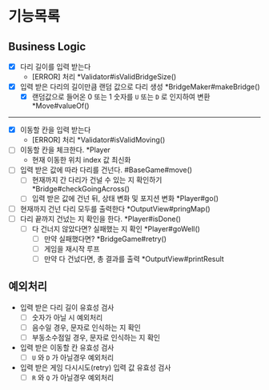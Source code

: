 # 기능목록

## Business Logic
- [x] 다리 길이를 입력 받는다
    - [ERROR] 처리 *Validator#isValidBridgeSize()
- [x] 입력 받은 다리의 길이만큼 랜덤 값으로 다리 생성 *BridgeMaker#makeBridge()
  - [x] 랜덤값으로 들어온 0 또는 1 숫자를 `U` 또는 `D` 로 인지하여 변환 *Move#valueOf()
---
- [x] 이동할 칸을 입력 받는다
  - [ERROR] 처리 *Validator#isValidMoving()
- [ ] 이동할 칸을 체크한다. *Player
  - 현재 이동한 위치 index 값 최신화
- [ ] 입력 받은 값에 따라 다리를 건넌다. #BaseGame#move()
  - [ ] 현재까지 간 다리가 건널 수 있는 지 확인하기 *Bridge#checkGoingAcross()
  - [ ] 입력 받은 값에 건넌 뒤, 상태 변화 및 포지션 변화 *Player#go()
- [ ] 현재까지 건넌 다리 모두를 출력한다 *OutputView#pringMap()
- [ ] 다리 끝까지 건넜는 지 확인을 한다. *Player#isDone()
  - [ ] 다 건너지 않았다면? 실패했는 지 확인 *Player#goWell()
    - [ ] 만약 실패했다면? *BridgeGame#retry()
    - [ ] 게임을 재시작 루프
    - [ ] 만약 다 건넜다면, 총 결과를 출력 *OutputView#printResult

## 예외처리
- 입력 받은 다리 길이 유효성 검사
  - [ ] 숫자가 아닐 시 예외처리
  - [ ] 음수일 경우, 문자로 인식하는 지 확인
  - [ ] 부동소수점일 경우, 문자로 인식하는 지 확인
- 입력 받은 이동할 칸 유효성 검사
  - [ ] `U` 와 `D` 가 아닐경우 예외처리
- 입력 받은 게임 다시시도(retry) 입력 값 유효성 검사
  - [ ] `R` 와 `Q` 가 아닐경우 예외처리
